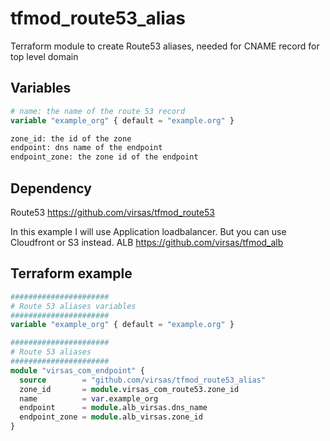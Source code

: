 # tfmod_route53_alias

Terraform module to create Route53 aliases, needed for CNAME record for top level domain

## Variables

``` terraform
# name: the name of the route 53 record
variable "example_org" { default = "example.org" }

zone_id: the id of the zone
endpoint: dns name of the endpoint
endpoint_zone: the zone id of the endpoint
```

## Dependency

Route53 <https://github.com/virsas/tfmod_route53>

In this example I will use Application loadbalancer. But you can use Cloudfront or S3 instead.
ALB <https://github.com/virsas/tfmod_alb>

## Terraform example

``` terraform
######################
# Route 53 aliases variables
######################
variable "example_org" { default = "example.org" }

######################
# Route 53 aliases
######################
module "virsas_com_endpoint" {
  source        = "github.com/virsas/tfmod_route53_alias"
  zone_id       = module.virsas_com_route53.zone_id
  name          = var.example_org
  endpoint      = module.alb_virsas.dns_name
  endpoint_zone = module.alb_virsas.zone_id
}
```
